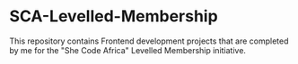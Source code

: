 # SCA-Levelled-Membership
This repository contains Frontend development projects that are completed by me for the "She Code Africa" Levelled Membership initiative.
